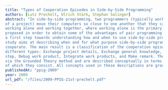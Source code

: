```yaml
---
title: "Types of Cooperation Episodes in Side-by-Side Programming"
authors: [Lutz Prechelt, Ulrich Stärk, Stephan Salinger]
abstract: "In side-by-side programming, two programmers (typically working on related aspects
of a project) move their computers so close to one another that they can effortlessly change between
working alone and working together, where working alone is the primary mode. The technique was
proposed in order to obtain some of the advantages of pair programming at lower total effort. As
a first step towards understanding how and when to use side-by-side programming, the present
study aims at describing when and for what purpose side-by-side programmers get together to
cooperate. The main result is a classification of the cooperation episodes by purpose and content into
different types: Exchange project details, Exchange general knowledge, Discuss strategy, Discuss
step, Debug work product, Integrate work products, and Make remark. These types were derived
via the Grounded Theory method and are described conceptually in terms of the types of events
of which they consist. All concepts used in these descriptions are grounded in actual observations."
publishedAt: "ppig-2009"
year: 2009
url_pdf: "/files/2009-PPIG-21st-prechelt.pdf"
---
```

